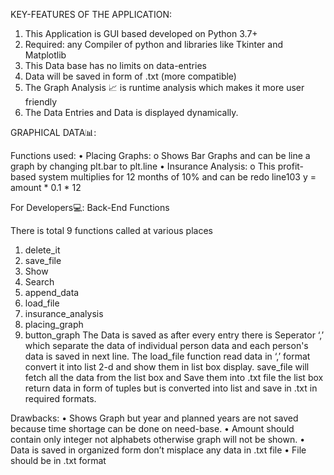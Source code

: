 KEY-FEATURES OF THE APPLICATION:
1) This Application is GUI based developed on Python 3.7+ 
2) Required: any Compiler of python and libraries like Tkinter and Matplotlib
3) This Data base has no limits on data-entries 
4) Data will be saved in form of .txt (more compatible)
5) The Graph Analysis 📈 is runtime analysis which makes it more user friendly
6) The Data Entries and Data is displayed dynamically.

GRAPHICAL DATA📊:

Functions used:
• Placing Graphs:
  o Shows Bar Graphs and can be line a graph by changing plt.bar to plt.line
• Insurance Analysis:
  o This profit-based system multiplies for 12 months of 10% and can be redo line103 
y = amount * 0.1 * 12

For Developers💻:
Back-End Functions

There is total 9 functions called at various places
1. delete_it
2. save_file
3. Show
4. Search
5. append_data
6. load_file
7. insurance_analysis
8. placing_graph
9. button_graph
The Data is saved as after every entry there is Seperator ‘,’ which separate the data of 
individual person data and each person's data is saved in next line.
The load_file function read data in ‘,’ format convert it into list 2-d and show them in list box 
display. save_file will fetch all the data from the list box and Save them into .txt file the list 
box return data in form of tuples but is converted into list and save in .txt in required formats.

Drawbacks:
• Shows Graph but year and planned years are not saved because time shortage can be done on need-base.
• Amount should contain only integer not alphabets otherwise graph will not be shown.
• Data is saved in organized form don’t misplace any data in .txt file
• File should be in .txt format
